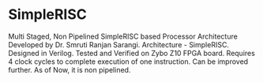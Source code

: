 # SimpleRISC
Multi Staged, Non Pipelined SimpleRISC based Processor
Architecture Developed by Dr. Smruti Ranjan Sarangi.
Architecture - SimpleRISC.
Designed in Verilog.
Tested and Verified on Zybo Z10 FPGA board.
Requires 4 clock cycles to complete execution of one instruction. Can be improved further.
As of Now, it is non pipelined.
